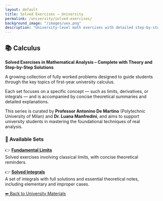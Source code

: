 ```yaml
---
layout: default
title: Solved Exercises – University
permalink: /university/solved-exercises/
background_image: "/images/uex.png"
description: "University-level math exercises with detailed step-by-step solutions. Ideal for exam preparation and independent study."
---
```


<div class="content-box">
  <h2>📚 Calculus</h2>
  <p><strong>Solved Exercises in Mathematical Analysis – Complete with Theory and Step-by-Step Solutions</strong></p>
  <p>A growing collection of fully worked problems designed to guide students through the key topics of first-year university calculus.</p>
  <p>Each set focuses on a specific concept — such as limits, derivatives, or integrals — and is accompanied by concise theoretical summaries and detailed explanations.</p>
  <p>This series is curated by <strong>Professor Antonino De Martino</strong> (Polytechnic University of Milan) and <strong>Dr. Luana Manfredini</strong>, and aims to support university students in mastering the foundational techniques of real analysis.</p>
</div>

<div class="content-box">
  <h3>📘 Available Sets</h3>

  <p>👉 <strong><a href="/university/solved-exercises/fundamental-limits-examples/">Fundamental Limits</a></strong><br>
  Solved exercises involving classical limits, with concise theoretical reminders.</p>

  <p>👉 <strong><a href="/university/solved-exercises/solved-integrals/">Solved Integrals</a></strong><br>
  A set of integrals with full solutions and essential theoretical notes, including elementary and improper cases.</p>
</div>

<div class="content-box">
  <p><a href="/university/">⬅ Back to University Materials</a></p>
</div>



